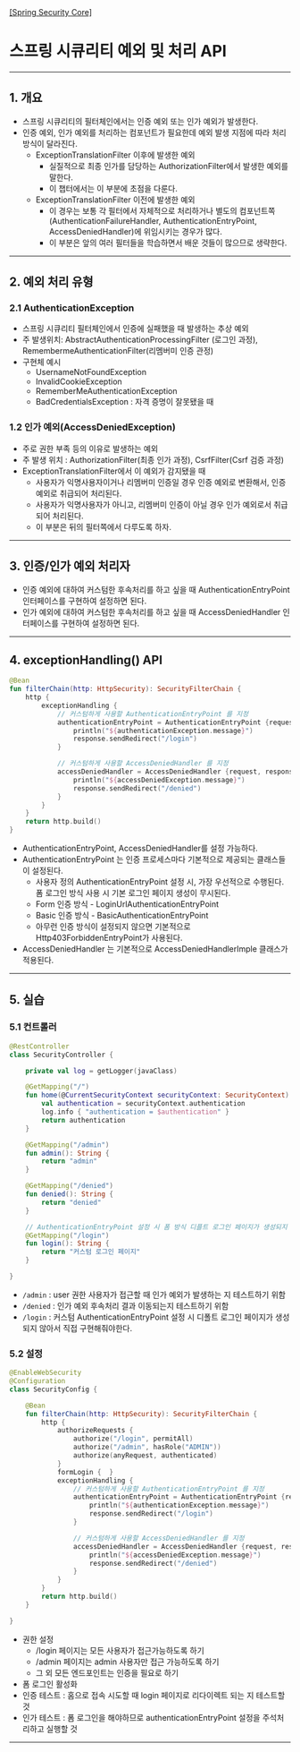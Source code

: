 <nav>
    <a href="../../#exception-handling" target="_blank">[Spring Security Core]</a>
</nav>


# 스프링 시큐리티 예외 및 처리 API

---

## 1. 개요
- 스프링 시큐리티의 필터체인에서는 인증 예외 또는 인가 예외가 발생한다.
- 인증 예외, 인가 예외를 처리하는 컴포넌트가 필요한데 예외 발생 지점에 따라 처리 방식이 달라진다.
  - ExceptionTranslationFilter 이후에 발생한 예외
    - 실질적으로 최종 인가를 담당하는 AuthorizationFilter에서 발생한 예외를 말한다.
    - 이 챕터에서는 이 부분에 초점을 다룬다.
  - ExceptionTranslationFilter 이전에 발생한 예외
    - 이 경우는 보통 각 필터에서 자체적으로 처리하거나 별도의 컴포넌트쪽(AuthenticationFailureHandler, AuthenticationEntryPoint, AccessDeniedHandler)에 위임시키는 경우가 많다.
    - 이 부분은 앞의 여러 필터들을 학습하면서 배운 것들이 많으므로 생략한다.

---

## 2. 예외 처리 유형

### 2.1 AuthenticationException
- 스프링 시큐리티 필터체인에서 인증에 실패했을 때 발생하는 추상 예외
- 주 발생위치: AbstractAuthenticationProcessingFilter (로그인 과정), RemembermeAuthenticationFilter(리멤버미 인증 관정)
- 구현체 예시
    - UsernameNotFoundException
    - InvalidCookieException
    - RememberMeAuthenticationException
    - BadCredentialsException : 자격 증명이 잘못됐을 때

### 1.2 인가 예외(AccessDeniedException)
- 주로 권한 부족 등의 이유로 발생하는 예외
- 주 발생 위치 : AuthorizationFilter(최종 인가 과정), CsrfFilter(Csrf 검증 과정)
- ExceptionTranslationFilter에서 이 예외가 감지됐을 때
  - 사용자가 익명사용자이거나 리멤버미 인증일 경우 인증 예외로 변환해서, 인증예외로 취급되어 처리된다.
  - 사용자가 익명사용자가 아니고, 리멤버미 인증이 아닐 경우 인가 예외로서 취급되어 처리된다.
  - 이 부분은 뒤의 필터쪽에서 다루도록 하자.

---

## 3. 인증/인가 예외 처리자
- 인증 예외에 대하여 커스텀한 후속처리를 하고 싶을 때 AuthenticationEntryPoint 인터페이스를 구현하여 설정하면 된다.
- 인가 예외에 대하여 커스텀한 후속처리를 하고 싶을 때 AccessDeniedHandler 인터페이스를 구현하여 설정하면 된다.

---

## 4. exceptionHandling() API
```kotlin
@Bean
fun filterChain(http: HttpSecurity): SecurityFilterChain {
    http {
        exceptionHandling {
            // 커스텀하게 사용할 AuthenticationEntryPoint 를 지정
            authenticationEntryPoint = AuthenticationEntryPoint {request, response, authenticationException ->
                println("${authenticationException.message}")
                response.sendRedirect("/login")
            }

            // 커스텀하게 사용할 AccessDeniedHandler 를 지정
            accessDeniedHandler = AccessDeniedHandler {request, response, accessDeniedException ->
                println("${accessDeniedException.message}")
                response.sendRedirect("/denied")
            }
        }
    }
    return http.build()
}
```
- AuthenticationEntryPoint, AccessDeniedHandler를 설정 가능하다.
- AuthenticationEntryPoint 는 인증 프로세스마다 기본적으로 제공되는 클래스들이 설정된다.
  - 사용자 정의 AuthenticationEntryPoint 설정 시, 가장 우선적으로 수행된다. 폼 로그인 방식 사용 시 기본 로그인 페이지 생성이 무시된다. 
  - Form 인증 방식 - LoginUrlAuthenticationEntryPoint
  - Basic 인증 방식 - BasicAuthenticationEntryPoint
  - 아무런 인증 방식이 설정되지 않으면 기본적으로 Http403ForbiddenEntryPoint가 사용된다.
- AccessDeniedHandler 는 기본적으로 AccessDeniedHandlerImple 클래스가 적용된다.

---

## 5. 실습

### 5.1 컨트롤러
```kotlin
@RestController
class SecurityController {

    private val log = getLogger(javaClass)

    @GetMapping("/")
    fun home(@CurrentSecurityContext securityContext: SecurityContext): Authentication {
        val authentication = securityContext.authentication
        log.info { "authentication = $authentication" }
        return authentication
    }

    @GetMapping("/admin")
    fun admin(): String {
        return "admin"
    }

    @GetMapping("/denied")
    fun denied(): String {
        return "denied"
    }

    // AuthenticationEntryPoint 설정 시 폼 방식 디플트 로그인 페이지가 생성되지 않아서, 커스텀하게 구현해야 함
    @GetMapping("/login")
    fun login(): String {
        return "커스텀 로그인 페이지"
    }

}
```
- `/admin` : user 권한 사용자가 접근할 때 인가 예외가 발생하는 지 테스트하기 위함
- `/denied` : 인가 예외 후속처리 결과 이동되는지 테스트하기 위함
- `/login` : 커스텀 AuthenticationEntryPoint 설정 시 디폴트 로그인 페이지가 생성되지 않아서 직접 구현해줘야한다.

### 5.2 설정
```kotlin
@EnableWebSecurity
@Configuration
class SecurityConfig {

    @Bean
    fun filterChain(http: HttpSecurity): SecurityFilterChain {
        http {
            authorizeRequests {
                authorize("/login", permitAll)
                authorize("/admin", hasRole("ADMIN"))
                authorize(anyRequest, authenticated)
            }
            formLogin {  }
            exceptionHandling {
                // 커스텀하게 사용할 AuthenticationEntryPoint 를 지정
                authenticationEntryPoint = AuthenticationEntryPoint {request, response, authenticationException ->
                    println("${authenticationException.message}")
                    response.sendRedirect("/login")
                }

                // 커스텀하게 사용할 AccessDeniedHandler 를 지정
                accessDeniedHandler = AccessDeniedHandler {request, response, accessDeniedException ->
                    println("${accessDeniedException.message}")
                    response.sendRedirect("/denied")
                }
            }
        }
        return http.build()
    }

}
```
- 권한 설정
  - /login 페이지는 모든 사용자가 접근가능하도록 하기
  - /admin 페이지는 admin 사용자만 접근 가능하도록 하기
  - 그 외 모든 엔드포인트는 인증을 필요로 하기
- 폼 로그인 활성화
- 인증 테스트 : 홈으로 접속 시도할 때 login 페이지로 리다이렉트 되는 지 테스트할 것
- 인가 테스트 : 폼 로그인을 해야하므로 authenticationEntryPoint 설정을 주석처리하고 실행할 것

---
